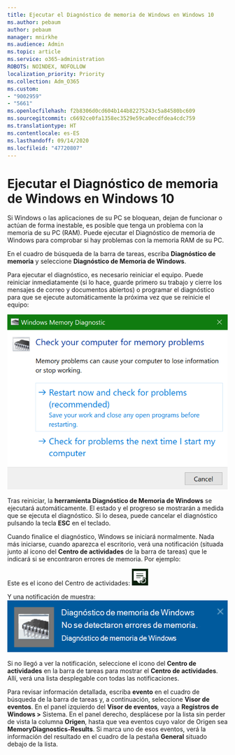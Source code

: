 ```yaml
---
title: Ejecutar el Diagnóstico de memoria de Windows en Windows 10
ms.author: pebaum
author: pebaum
manager: mnirkhe
ms.audience: Admin
ms.topic: article
ms.service: o365-administration
ROBOTS: NOINDEX, NOFOLLOW
localization_priority: Priority
ms.collection: Adm_O365
ms.custom:
- "9002959"
- "5661"
ms.openlocfilehash: f2b8306d0cd604b144b82275243c5a84580bc609
ms.sourcegitcommit: c6692ce0fa1358ec3529e59ca0ecdfdea4cdc759
ms.translationtype: HT
ms.contentlocale: es-ES
ms.lasthandoff: 09/14/2020
ms.locfileid: "47720807"
---
```

# <a name="run-windows-memory-diagnostics-in-windows-10"></a>Ejecutar el Diagnóstico de memoria de Windows en Windows 10

Si Windows o las aplicaciones de su PC se bloquean, dejan de funcionar o actúan de forma inestable, es posible que tenga un problema con la memoria de su PC (RAM). Puede ejecutar el Diagnóstico de memoria de Windows para comprobar si hay problemas con la memoria RAM de su PC.

En el cuadro de búsqueda de la barra de tareas, escriba **Diagnóstico de memoria** y seleccione **Diagnóstico de Memoria de Windows**. 

Para ejecutar el diagnóstico, es necesario reiniciar el equipo. Puede reiniciar inmediatamente (si lo hace, guarde primero su trabajo y cierre los mensajes de correo y documentos abiertos) o programar el diagnóstico para que se ejecute automáticamente la próxima vez que se reinicie el equipo:

![Diagnóstico de Memoria de Windows](media/windows-memory-diagnostic.png)

Tras reiniciar, la **herramienta Diagnóstico de Memoria de Windows** se ejecutará automáticamente. El estado y el progreso se mostrarán a medida que se ejecuta el diagnóstico. Si lo desea, puede cancelar el diagnóstico pulsando la tecla **ESC** en el teclado.

Cuando finalice el diagnóstico, Windows se iniciará normalmente.
Nada más iniciarse, cuando aparezca el escritorio, verá una notificación (situada junto al icono del **Centro de actividades** de la barra de tareas) que le indicará si se encontraron errores de memoria. Por ejemplo:

Este es el icono del Centro de actividades: ![Icono del Centro de actividades](media/action-center-icon.png) 

Y una notificación de muestra: ![No hay errores de memoria](media/no-memory-errors.png)

Si no llegó a ver la notificación, seleccione el icono del **Centro de actividades** en la barra de tareas para mostrar el **Centro de actividades**. Allí, verá una lista desplegable con todas las notificaciones.

Para revisar información detallada, escriba **evento** en el cuadro de búsqueda de la barra de tareas y, a continuación, seleccione **Visor de eventos**. En el panel izquierdo del **Visor de eventos**, vaya a **Registros de Windows >** Sistema. En el panel derecho, desplácese por la lista sin perder de vista la columna **Origen**, hasta que vea eventos cuyo valor de Origen sea **MemoryDiagnostics-Results**. Si marca uno de esos eventos, verá la información del resultado en el cuadro de la pestaña **General** situado debajo de la lista.
